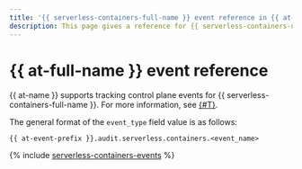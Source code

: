 ```yaml
---
title: '{{ serverless-containers-full-name }} event reference in {{ at-full-name }}'
description: This page gives a reference for {{ serverless-containers-name }} events tracked in {{ at-name }}.
---
```


# {{ at-full-name }} event reference

{{ at-name }} supports tracking control plane events for {{ serverless-containers-full-name }}. For more information, see [{#T}](../audit-trails/concepts/format.md).

The general format of the `event_type` field value is as follows:

```text
{{ at-event-prefix }}.audit.serverless.containers.<event_name>
```

{% include [serverless-containers-events](../_includes/audit-trails/events/serverless-containers-events.md) %}